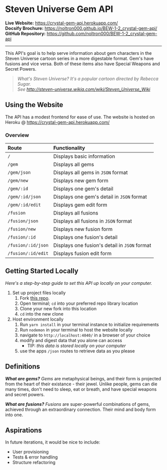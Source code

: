 # Steven Universe Gem API
**Live Website:** https://crystal-gem-api.herokuapp.com/ <br />
**Docsify Brochure:** https://noltron000.github.io/BEW-1-2_crystal-gem-api/ <br />
**GitHub Repository:** https://github.com/noltron000/BEW-1-2_crystal-gem-api <hr />

This API's goal is to help serve information about gem characters in the Steven Universe cartoon series in a more digestable format. Gem's have fusions and vice versa. Both of these items also have Special Weapons and Secret Powers.

> *What's Steven Universe? It's a popular cartoon directed by Rebecca Sugar.<br />*
> *See http://steven-universe.wikia.com/wiki/Steven_Universe_Wiki*

## Using the Website
The API has a modest frontend for ease of use. The website is hosted on Heroku @ https://crystal-gem-api.herokuapp.com/

### Overview
| Route              | Functionality                                 |
|:-------------------|:----------------------------------------------|
| `/`                | Displays basic information                    |
| `/gem`             | Displays all gems                             |
| `/gem/json`        | Displays all gems in `JSON` format            |
| `/gem/new`         | Displays new gem form                         |
| `/gem/:id`         | Displays one gem's detail                     |
| `/gem/:id/json`    | Displays one gem's detail in `JSON` format    |
| `/gem/:id/edit`    | Displays gem edit form                        |
| `/fusion`          | Displays all fusions                          |
| `/fusion/json`     | Displays all fusions in `JSON` format         |
| `/fusion/new`      | Displays new fusion form                      |
| `/fusion/:id`      | Displays one fusion's detail                  |
| `/fusion/:id/json` | Displays one fusion's detail in `JSON` format |
| `/fusion/:id/edit` | Displays fusion edit form                     |

## Getting Started Locally
*Here's a step-by-step guide to set this API up locally on your computer.*
1. Set up project files locally
	1. Fork <a href="https://github.com/noltron000/BEW-1-2_crystal-gem-api">this repo</a>.
	1. Open terminal; `cd` into your preferred repo library location
	1. Clone your new fork into this location
	1. `cd` into the new clone
1. Host environment locally
	1. Run `yarn install` in your terminal instance to initialize requirements
	1. Run `nodemon` in your terminal to host the website locally
	1. navigate to `http://localhost:4040/` in a browser of your choice
	1. modify and digest data that you alone can access
		- TIP: *this data is stored locally on your computer*
	1. use the apps `/json` routes to retrieve data as you please

## Definitions
***What are gems?***
*Gems* are metaphysical beings, and their form is projected from the heart of their existance - their jewel. Unlike people, gems can die many times, don't need to sleep, eat or breath, and have special weapons and secret powers.

***What are fusions?***
*Fusions* are super-powerful combinations of gems, achieved through an extraordinary connection. Their mind and body form into one.

## Aspirations
In future iterations, it would be nice to include:
- User provisioning
- Tests & error handling
- Structure refactoring